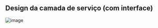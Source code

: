 ## Design da camada de serviço (com interface)
![image](https://github.com/devjleonardo/assets/blob/main/interfaces-java/02%20-%20Solu%C3%A7%C3%A3o%20do%20problema%20-%20com%20interface/Design%20da%20camada%20de%20servi%C3%A7o%20(com%20interface).png)
